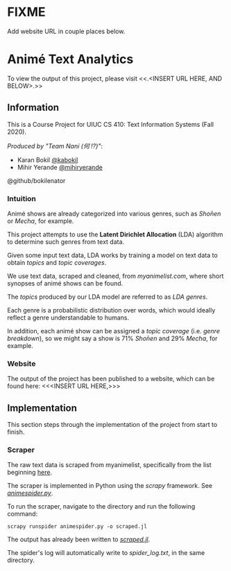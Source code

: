 # FIXME

Add website URL in couple places below.

# Animé Text Analytics

To view the output of this project, please visit <<.<INSERT URL HERE, AND BELOW>.>>
  
## Information

This is a Course Project for UIUC CS 410: Text Information Systems (Fall 2020).

*Produced by "Team Nani (何 !?)"*:
* Karan Bokil [@kabokil](https://github.com/bokilenator)
* Mihir Yerande [@mihiryerande](https://github.com/mihiryerande)

@github/bokilenator

### Intuition

Animé shows are already categorized into various genres, such as *Shо̄nen* or *Mecha*, for example.

This project attempts to use the **Latent Dirichlet Allocation** (LDA) algorithm to determine such genres from text data.

Given some input text data, LDA works by training a model on text data to obtain *topics* and *topic coverages*.

We use text data, scraped and cleaned, from *myanimelist.com*, where short synopses of animé shows can be found.

The *topics* produced by our LDA model are referred to as *LDA genres*.

Each genre is a probabilistic distribution over words, which would ideally reflect a genre understandable to humans.

In addition, each animé show can be assigned a *topic coverage* (i.e. *genre breakdown*), so we might say a show is 71% *Shо̄nen* and 29% *Mecha*, for example.

### Website

The output of the project has been published to a website, which can be found here: <<<INSERT URL HERE,>>>

## Implementation

This section steps through the implementation of the project from start to finish.

### Scraper

The raw text data is scraped from myanimelist, specifically from the list beginning [here](https://myanimelist.net/topanime.php?type=tv).

The scraper is implemented in Python using the *scrapy* framework.
See [*animespider.py*](https://github.com/mihiryerande/CS-410-Fall-2020-Anime-Text-Analytics/blob/main/source_code/scraper/animespider.py).

To run the scraper, navigate to the directory and run the following command:
```
scrapy runspider animespider.py -o scraped.jl
```

The output has already been written to [*scraped.jl*](https://github.com/mihiryerande/CS-410-Fall-2020-Anime-Text-Analytics/blob/main/source_code/scraper/scraped.jl).

The spider's log will automatically write to *spider_log.txt*, in the same directory.
